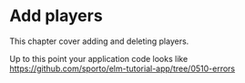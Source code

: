 # Add players

This chapter cover adding and deleting players.

Up to this point your application code looks like <https://github.com/sporto/elm-tutorial-app/tree/0510-errors>



